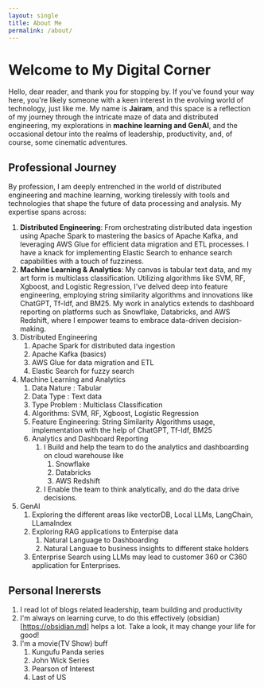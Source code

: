 ```yaml
---
layout: single
title: About Me
permalink: /about/
---
```

# Welcome to My Digital Corner
Hello, dear reader, and thank you for stopping by. If you've found your way here, you're likely someone with a keen interest in the evolving world of technology, just like me. My name is **Jairam**, and this space is a reflection of my journey through the intricate maze of data and distributed engineering, my explorations in **machine learning and GenAI**, and the occasional detour into the realms of leadership, productivity, and, of course, some cinematic adventures.

## Professional Journey
By profession, I am deeply entrenched in the world of distributed engineering and machine learning, working tirelessly with tools and technologies that shape the future of data processing and analysis. My expertise spans across:

1. **Distributed Engineering**: From orchestrating distributed data ingestion using Apache Spark to mastering the basics of Apache Kafka, 
                               and leveraging AWS Glue for efficient data migration and ETL processes. I have a knack for implementing Elastic Search 
                               to enhance search capabilities with a touch of fuzziness.
2. **Machine Learning & Analytics**: My canvas is tabular text data, and my art form is multiclass classification. Utilizing algorithms like SVM, RF, Xgboost, and Logistic Regression, 
                               I've delved deep into feature engineering, employing string similarity algorithms and innovations like ChatGPT, Tf-Idf, and BM25. 
                               My work in analytics extends to dashboard reporting on platforms such as Snowflake, Databricks, and AWS Redshift, 
                               where I empower teams to embrace data-driven decision-making.
1. Distributed Engineering
   1. Apache Spark for distributed data ingestion
   2. Apache Kafka (basics)
   3. AWS Glue for data migration and ETL
   4. Elastic Search for fuzzy search
2. Machine Learning and Analytics
   1. Data Nature : Tabular
   2. Data Type : Text data
   3. Type Problem : Multiclass Classification 
   4. Algorithms: SVM, RF, Xgboost, Logistic Regression
   5. Feature Engineering: String Similarity Algorithms usage, implementation with the help of ChatGPT, Tf-Idf, BM25
   6. Analytics and Dashboard Reporting
      1. I Build and help the team to do the analytics and dashboarding on cloud warehouse like
         1. Snowflake
         2. Databricks
         3. AWS Redshift
      2. I Enable the team to think analytically, and do the data drive decisions.
3. GenAI
   1. Exploring the different areas like vectorDB, Local LLMs, LangChain, LLamaIndex
   2. Exploring RAG applications to Enterpise data
      1. Natural Language to Dashboarding
      2. Natural Languae to business insights to different stake holders
   3. Enterprise Search using LLMs may lead to customer 360 or C360 application for Enterprises. 

## Personal Inerersts
1. I read lot of blogs related leadership, team building and productivity
2. I'm always on learning curve, to do this effectively (obsidian)[https://obsidian.md] helps a lot. Take a look, it may change your life for good!
3. I'm a movie(TV Show) buff
   1. Kungufu Panda series
   2. John Wick Series
   3. Pearson of Interest
   4. Last of US 
